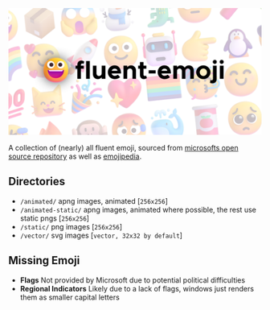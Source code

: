 ![Fluent Emoji](art/fluent-header-export.png)

A collection of (nearly) all fluent emoji, sourced from [microsofts open source repository](https://github.com/microsoft/fluentui-emoji/) as well as [emojipedia](https://emojipedia.org/microsoft-teams/).

## Directories
- `/animated/` apng images, animated [`256x256`]
- `/animated-static/` apng images, animated where possible, the rest use static pngs [`256x256`]
- `/static/` png images [`256x256`]
- `/vector/` svg images [`vector, 32x32 by default`]

## Missing Emoji
- **Flags** Not provided by Microsoft due to potential political difficulties
- **Regional Indicators** Likely due to a lack of flags, windows just renders them as smaller capital letters